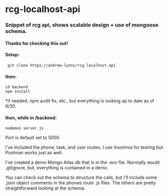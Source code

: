# rcg-localhost-api
### Snippet of rcg api, shows scalable design + use of mongoose schema.

#### Thanks for checking this out!

#### Setup:
``` git clone https://andrew-lyons/rcg-localhost-api```

#### then:
```
cd backend
npm install
```

*if needed, npm audit fix, etc., but everything is looking up to date as of 9/30.

#### then, while in /backend:
```
nodemon server.js
```

Port is default set to 5000.

I've included the phone, task, and user routes. I use Insomnia for testing but Postman works just as well.

I've created a demo Mongo Atlas db that is in the .env file. Normally would .gitignore, but, everything is contained in a demo.

You can check out the schema to structure the calls, but I'll include some .json object comments in the phones route .js files. The others are pretty straightforward looking at the schema.
